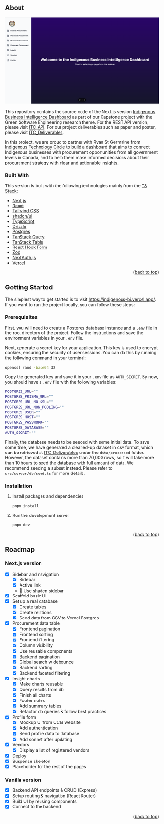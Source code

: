 <a id="readme-top"></a>

<!-- ABOUT -->
## About

[![Product Screen Shot][product-screenshot]](https://indigenous-bi.vercel.app/)

This repository contains the source code of the Next.js version [Indigenous Business Intelligence Dashboard](https://indigenous-bi.vercel.app/) as part of our Capstone project with the Green Software Engineering research theme. For the REST API version, please visit [ITC_API](https://github.com/jokerinpoker/ITC_API). For our project deliverables such as paper and poster, please visit [ITC_Deliverables](https://github.com/jokerinpoker/Indigenous-Tech-Circle).

In this project, we are proud to partner with [Ryan St Germaine](https://www.linkedin.com/in/ryanstgermaine/) from [Indigenous Technology Circle](https://www.jointechcircle.com/) to build a dashboard that aims to connect Indigenous businesses with procurement opportunities from all government levels in Canada, and to help them make informed decisions about their procurement strategy with clear and actionable insights.

### Built With

This version is built with the following technologies mainly from the [T3 Stack](https://create.t3.gg):

* [Next.js](https://nextjs.org/)
* [React](https://reactjs.org/)
* [Tailwind CSS](https://tailwindcss.com/)
* [shadcn/ui](https://ui.shadcn.com/)
* [TypeScript](https://www.typescriptlang.org/)
* [Drizzle](https://orm.drizzle.team)
* [Postgres](https://www.postgresql.org/)
* [TanStack Query](https://tanstack.com/query/latest)
* [TanStack Table](https://tanstack.com/table/latest)
* [React Hook Form](https://react-hook-form.com/)
* [Zod](https://zod.dev/)
* [NextAuth.js](https://next-auth.js.org/)
* [Vercel](https://vercel.com/)

<p align="right">(<a href="#readme-top">back to top</a>)</p>

<!-- GETTING STARTED -->
## Getting Started

The simplest way to get started is to visit https://indigenous-bi.vercel.app/. If you want to run the project locally, you can follow these steps:

### Prerequisites

First, you will need to create a [Postgres database instance](https://vercel.com/marketplace/neon) and a `.env` file in the root directory of the project. Follow the instructions and save the environment variables in your `.env` file.

Next, generate a secret key for your application. This key is used to encrypt cookies, ensuring the security of user sessions. You can do this by running the following command in your terminal:

```sh
openssl rand -base64 32
```

Copy the generated key and save it in your `.env` file as `AUTH_SECRET`. By now, you should have a `.env` file with the following variables:
  ```sh
  POSTGRES_URL=""
  POSTGRES_PRISMA_URL=""
  POSTGRES_URL_NO_SSL=""
  POSTGRES_URL_NON_POOLING=""
  POSTGRES_USER=""
  POSTGRES_HOST=""
  POSTGRES_PASSWORD=""
  POSTGRES_DATABASE=""
  AUTH_SECRET=""
  ```

Finally, the database needs to be seeded with some initial data. To save some time, we have generated a cleaned-up dataset in csv format, which can be retrieved at [ITC_Deliverables](https://github.com/jokerinpoker/Indigenous-Tech-Circle) under the `data/processed` folder. However, the dataset contains more than 70,000 rows, so it will take more than 10 hours to seed the database with full amount of data. We recommend seeding a subset instead. Please refer to `src/server/db/seed.ts` for more details.

### Installation

1. Install packages and dependencies
   ```sh
   pnpm install
   ```
2. Run the development server
   ```sh
   pnpm dev
   ```

<p align="right">(<a href="#readme-top">back to top</a>)</p>

<!-- USAGE EXAMPLES -->
<!-- ## Usage

Use this space to show useful examples of how a project can be used. Additional screenshots, code examples and demos work well in this space. You may also link to more resources.

_For more examples, please refer to the [Documentation](https://example.com)_

<p align="right">(<a href="#readme-top">back to top</a>)</p> -->

<!-- ROADMAP -->
## Roadmap

### Next.js version
- [x] Sidebar and navigation
  - [x] Sidebar
  - [x] Active link
  - 🚧 Use shadcn sidebar
- [x] Scaffold basic UI
- [x] Set up a real database
  - [x] Create tables
  - [x] Create relations
  - [x] Seed data from CSV to Vercel Postgres
- [x] Procurement data table
  - [x] Frontend pagination
  - [x] Frontend sorting
  - [x] Frontend filtering
  - [x] Column visibility
  - [x] Use reusable components
  - [x] Backend pagination
  - [x] Global search w debounce
  - [x] Backend sorting
  - [x] Backend faceted filtering
- [x] Insight charts
  - [x] Make charts reusable
  - [x] Query results from db
  - [x] Finish all charts
  - [x] Footer notes
  - [x] Add summary tables
  - [x] Refactor db queries & follow best practices
- [x] Profile form
  - [x] Mockup UI from CCIB website
  - [x] Add authentication
  - [x] Send profile data to database
  - [x] Add sonnet after updating
- [x] Vendors
  - [x] Display a list of registered vendors
- [x] Deploy
- [x] Suspense skeleton
- [x] Placeholder for the rest of the pages

### Vanilla version
- [x] Backend API endpoints & CRUD (Express)
- [x] Setup routing & navigation (React Router)
- [x] Build UI by reusing components
- [x] Connect to the backend

<p align="right">(<a href="#readme-top">back to top</a>)</p>

<!-- MARKDOWN LINKS & IMAGES -->
[product-screenshot]: public/thumbnail.png